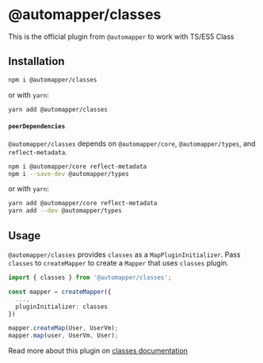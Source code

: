 # @automapper/classes

This is the official plugin from `@automapper` to work with TS/ES5 Class

## Installation

```sh
npm i @automapper/classes
```

or with `yarn`:

```sh
yarn add @automapper/classes
```

#### `peerDependencies`

`@automapper/classes` depends on `@automapper/core`, `@automapper/types`, and `reflect-metadata`.

```sh
npm i @automapper/core reflect-metadata
npm i --save-dev @automapper/types
```

or with `yarn`:

```sh
yarn add @automapper/core reflect-metadata
yarn add --dev @automapper/types
```

## Usage

`@automapper/classes` provides `classes` as a `MapPluginInitializer`. Pass `classes` to `createMapper` to create
a `Mapper` that uses `classes` plugin.

```ts
import { classes } from '@automapper/classes';

const mapper = createMapper({
  ...,
  pluginInitializer: classes
})

mapper.createMap(User, UserVm);
mapper.map(user, UserVm, User);
```

Read more about this plugin on [classes documentation](https://automapperts.netlify.app/docs/plugins-system/introduce-to-classes)
